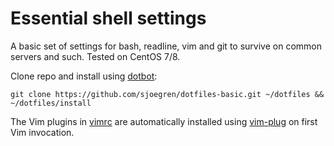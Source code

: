 # Essential shell settings

A basic set of settings for bash, readline, vim and git to survive on common
servers and such. Tested on CentOS 7/8.

Clone repo and install using [dotbot]:

```
git clone https://github.com/sjoegren/dotfiles-basic.git ~/dotfiles && ~/dotfiles/install
```

The Vim plugins in [vimrc](vimrc) are automatically installed using [vim-plug]
on first Vim invocation.

[dotbot]: https://github.com/anishathalye/dotbot
[vim-plug]: https://github.com/junegunn/vim-plug
